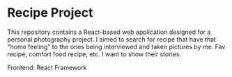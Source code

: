 # Recipe Project

This repository contains a React-based web application designed for a personal photography project.
I aimed to search for recipe that have that "home feeling" to the ones being interviewed and taken pictures by me. Fav recipe, comfort food recipe, etc. I want to show their stories.

Frontend: React Framework
